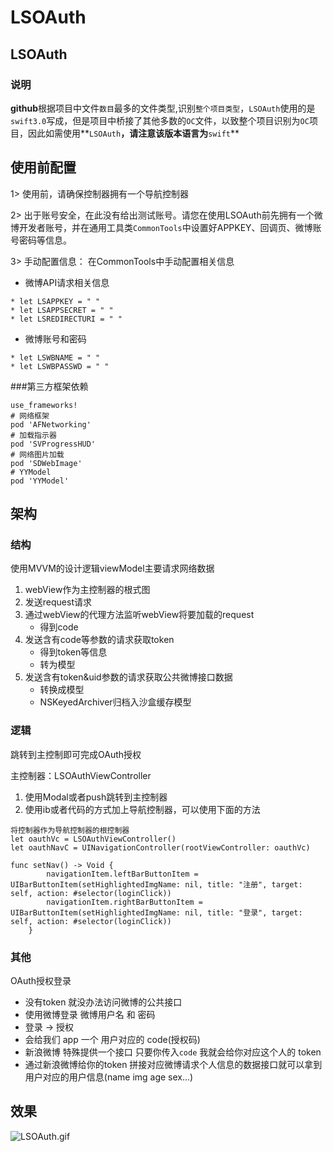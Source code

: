 # LSOAuth
## LSOAuth
### 说明
**github**根据项目中文件`数目`最多的文件类型,识别`整个项目类型`，`LSOAuth`使用的是`swift3.0`写成，但是项目中桥接了其他多数的`OC`文件，以致整个项目识别为`OC`项目，因此如需使用**`LSOAuth`**，请注意该版本语言为**`swift`**

## 使用前配置
1> 使用前，请确保控制器拥有一个导航控制器

2> 出于账号安全，在此没有给出测试账号。请您在使用LSOAuth前先拥有一个微博开发者账号，并在通用工具类`CommonTools`中设置好APPKEY、回调页、微博账号密码等信息。

3> 手动配置信息：
在CommonTools中手动配置相关信息

- 微博API请求相关信息

```
* let LSAPPKEY = " "
* let LSAPPSECRET = " "
* let LSREDIRECTURI = " "
```

- 微博账号和密码

```
* let LSWBNAME = " "
* let LSWBPASSWD = " "
```

###第三方框架依赖

```
use_frameworks!
# 网络框架
pod 'AFNetworking'
# 加载指示器
pod 'SVProgressHUD'
# 网络图片加载
pod 'SDWebImage'
# YYModel
pod 'YYModel'
```

## 架构
### 结构
使用MVVM的设计逻辑viewModel主要请求网络数据

1. webView作为主控制器的根式图
2. 发送request请求
3. 通过webView的代理方法监听webView将要加载的request
    - 得到code
4. 发送含有code等参数的请求获取token
    - 得到token等信息
    - 转为模型
5. 发送含有token&uid参数的请求获取公共微博接口数据
    - 转换成模型
    - NSKeyedArchiver归档入沙盒缓存模型
    
### 逻辑
跳转到主控制即可完成OAuth授权

主控制器：LSOAuthViewController

1. 使用Modal或者push跳转到主控制器
2. 使用ib或者代码的方式加上导航控制器，可以使用下面的方法

```
将控制器作为导航控制器的根控制器
let oauthVc = LSOAuthViewController()
let oauthNavC = UINavigationController(rootViewController: oauthVc)

func setNav() -> Void {
        navigationItem.leftBarButtonItem = UIBarButtonItem(setHighlightedImgName: nil, title: "注册", target: self, action: #selector(loginClick))
        navigationItem.rightBarButtonItem = UIBarButtonItem(setHighlightedImgName: nil, title: "登录", target: self, action: #selector(loginClick))
    }
```

### 其他
OAuth授权登录

- 没有token 就没办法访问微博的公共接口
- 使用微博登录  微博用户名 和 密码
- 登录 -> 授权
- 会给我们 app 一个 用户对应的 code(授权码)
- 新浪微博 特殊提供一个接口 只要你传入`code` 我就会给你对应这个人的 token
- 通过新浪微博给你的token 拼接对应微博请求个人信息的数据接口就可以拿到用户对应的用户信息(name img age sex...)

## 效果
![LSOAuth.gif](http://upload-images.jianshu.io/upload_images/2329629-00a3099048c22291.gif?imageMogr2/auto-orient/strip)